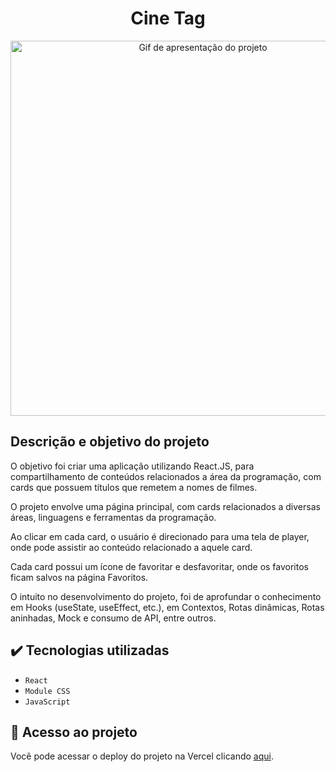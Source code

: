 <h1 align="center">Cine Tag</h1>

<div align="center">
  <img width="600" src="public/imagens/cine-tag_to_readme.gif" alt="Gif de apresentação do projeto">
</div>

## Descrição e objetivo do projeto

O objetivo foi criar uma aplicação utilizando React.JS, para compartilhamento de conteúdos relacionados a área da programação, com cards que possuem títulos que remetem a nomes de filmes.

O projeto envolve uma página principal, com cards relacionados a diversas áreas, linguagens e ferramentas da programação.

Ao clicar em cada card, o usuário é direcionado para uma tela de player, onde pode assistir ao conteúdo relacionado a aquele card.

Cada card possui um ícone de favoritar e desfavoritar, onde os favoritos ficam salvos na página Favoritos.

O intuito no desenvolvimento do projeto, foi de aprofundar o conhecimento em Hooks (useState, useEffect, etc.), em Contextos, Rotas dinâmicas, Rotas aninhadas, Mock e consumo de API, entre outros.

## :heavy_check_mark: Tecnologias utilizadas

- `React`
- `Module CSS`
- `JavaScript`

## :link: Acesso ao projeto

Você pode acessar o deploy do projeto na Vercel clicando [aqui](https://cine-tag-gamma.vercel.app/).

